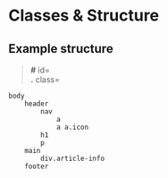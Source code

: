 # Classes & Structure
## Example structure
> **#** id=<br>
> **.** class=

    body
        header
            nav
                a
                a a.icon
            h1
            p
        main
            div.article-info
        footer